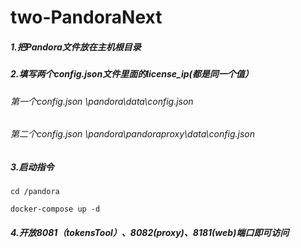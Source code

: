 # two-PandoraNext

##### 1.把Pandora文件放在主机根目录

##### 2.填写两个config.json文件里面的license_ip(都是同一个值）

###### 第一个config.json  \pandora\data\config.json

###### 第二个config.json \pandora\pandoraproxy\data\config.json

##### 3.启动指令
```
cd /pandora

docker-compose up -d
```
##### 4.开放8081（tokensTool）、8082(proxy)、8181(web)端口即可访问
